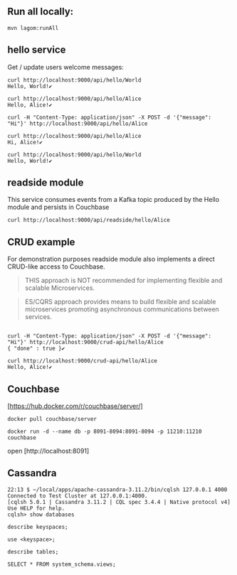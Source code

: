 

Run all locally:
---------------- 

```
mvn lagom:runAll
```

hello service
-------------

Get / update users welcome messages:
```
curl http://localhost:9000/api/hello/World
Hello, World!✔

curl http://localhost:9000/api/hello/Alice
Hello, Alice!✔

curl -H "Content-Type: application/json" -X POST -d '{"message": "Hi"}' http://localhost:9000/api/hello/Alice

curl http://localhost:9000/api/hello/Alice
Hi, Alice!✔

curl http://localhost:9000/api/hello/World
Hello, World!✔
```


readside module
---------------

This service consumes events from a Kafka topic produced by the Hello module and persists in Couchbase

```
curl http://localhost:9000/api/readside/hello/Alice
```

CRUD example
------------

For demonstration purposes readside module also implements a direct CRUD-like access to Couchbase.

> THIS approach is NOT recommended for implementing flexible and scalable Microservices.

> ES/CQRS approach provides means to build flexible and scalable microservices promoting asynchronous
> communications between services.

```

curl -H "Content-Type: application/json" -X POST -d '{"message": "Hi"}' http://localhost:9000/crud-api/hello/Alice
{ "done" : true }✔

curl http://localhost:9000/crud-api/hello/Alice
Hello, Alice!✔

```

Couchbase
---------

[https://hub.docker.com/r/couchbase/server/]

```
docker pull couchbase/server

docker run -d --name db -p 8091-8094:8091-8094 -p 11210:11210 couchbase
```

open [http://localhost:8091]

Cassandra
---------

```
22:13 $ ~/local/apps/apache-cassandra-3.11.2/bin/cqlsh 127.0.0.1 4000
Connected to Test Cluster at 127.0.0.1:4000.
[cqlsh 5.0.1 | Cassandra 3.11.2 | CQL spec 3.4.4 | Native protocol v4]
Use HELP for help.
cqlsh> show databases

describe keyspaces;

use <keyspace>;

describe tables;

SELECT * FROM system_schema.views;
```

